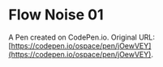 # Flow Noise 01

A Pen created on CodePen.io. Original URL: [https://codepen.io/ospace/pen/jOewVEY](https://codepen.io/ospace/pen/jOewVEY).

